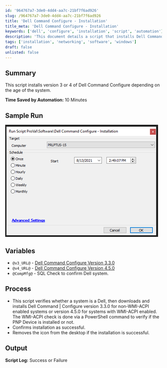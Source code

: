 ```yaml
---
id: '964767a7-3de0-4dd4-aa7c-21bf7f6ad926'
slug: /964767a7-3de0-4dd4-aa7c-21bf7f6ad926
title: 'Dell Command Configure - Installation'
title_meta: 'Dell Command Configure - Installation'
keywords: ['dell', 'configure', 'installation', 'script', 'automation']
description: 'This document details a script that installs Dell Command Configure version 3 or 4 based on the system specifications. The script saves approximately 10 minutes of manual installation time by automatically determining the appropriate version and executing the installation process, including verification and cleanup tasks.'
tags: ['installation', 'networking', 'software', 'windows']
draft: false
unlisted: false
---
```


## Summary

This script installs version 3 or 4 of Dell Command Configure depending on the age of the system.

**Time Saved by Automation:** 10 Minutes

## Sample Run

![Sample Run](../../../static/img/docs/964767a7-3de0-4dd4-aa7c-21bf7f6ad926/image_1.png)

## Variables

- `@v3_URL@` - [Dell Command Configure Version 3.3.0](https://dl.dell.com/FOLDER04457713M/4/Dell-Command-Configure_FVGF9_WIN_3.3.0.314_A00.EXE)
- `@v4_URL@` - [Dell Command Configure Version 4.5.0](https://dl.dell.com/FOLDER07308991M/1/Dell-Command-Configure_TMV11_WIN_4.5.0.205_A00.EXE)
- `@CompMfg@` - SQL Check to confirm Dell system.

## Process

- This script verifies whether a system is a Dell, then downloads and installs Dell Command | Configure version 3.3.0 for non-WMI-ACPI enabled systems or version 4.5.0 for systems with WMI-ACPI enabled. The WMI-ACPI check is done via a PowerShell command to verify if the PNP Device is installed or not.
- Confirms installation as successful.
- Removes the icon from the desktop if the installation is successful.

## Output

**Script Log:** Success or Failure

